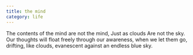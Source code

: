 ```yaml
---
title: the mind
category: life
---
```


The contents of the mind are not the mind, Just as clouds Are not the sky.
Our thoughts will float freely
through our awareness,
when we let them go,
drifting,
like clouds,
evanescent against an endless blue sky.
